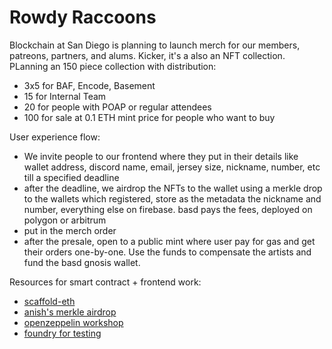 # Rowdy Raccoons

Blockchain at San Diego is planning to launch merch for our members,
patreons, partners, and alums. Kicker, it's a also an NFT collection.
PLanning an 150 piece collection with distribution:

- 3x5 for BAF, Encode, Basement
- 15 for Internal Team
- 20 for people with POAP or regular attendees
- 100 for sale at 0.1 ETH mint price for people who want to buy

User experience flow:

- We invite people to our frontend where they put in their details like wallet
  address, discord name, email, jersey size, nickname, number, etc till a
  specified deadline
- after the deadline, we airdrop the NFTs to the wallet using a merkle drop to
  the wallets which registered, store as the metadata the nickname and number,
  everything else on firebase. basd pays the fees, deployed on polygon or arbitrum
- put in the merch order
- after the presale, open to a public mint where user pay for gas and get their
  orders one-by-one. Use the funds to compensate the artists and fund the basd
  gnosis wallet.

Resources for smart contract + frontend work:

- [scaffold-eth](https://github.com/scaffold-eth/scaffold-eth-examples/tree/merkler)
- [anish's merkle airdrop](https://github.com/Anish-Agnihotri/merkle-airdrop-starter)
- [openzeppelin workshop](https://blog.openzeppelin.com/workshop-recap-building-an-nft-merkle-drop/)
- [foundry for testing](https://github.com/foundry-rs/foundry)
